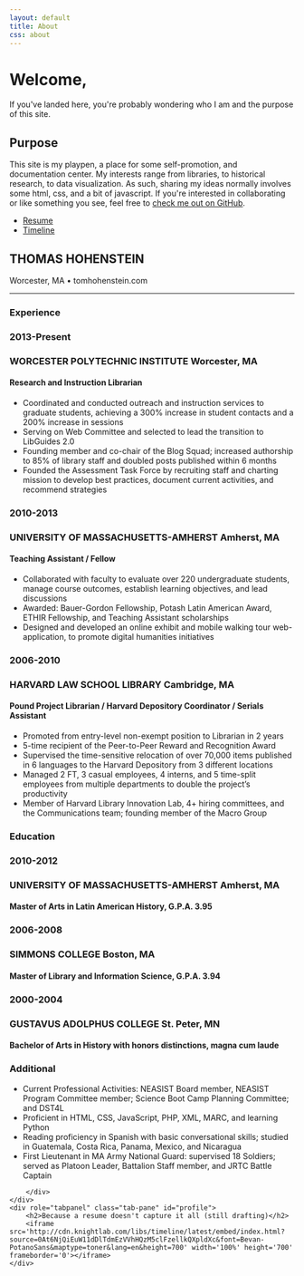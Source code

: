 ```yaml
---
layout: default
title: About
css: about
---
```

# Welcome, 

If you've landed here, you're probably wondering who I am and the purpose of this site. 

## Purpose 

This site is my playpen, a place for some self-promotion, and documentation center. My interests range from libraries, to historical research, to data visualization. As such, sharing my ideas normally involves some html, css, and a bit of javascript. If you're interested in collaborating or like something you see, feel free to [check me out on GitHub](https://github.com/tomhohenstein).

<div role="tabpanel">

  <!-- Nav tabs -->
  <ul class="nav nav-tabs" id="about-tabs" role="tablist">
    <li role="presentation" class="active"><a href="#home" aria-controls="home" role="tab" data-toggle="tab">Resume</a></li>
    <li role="presentation"><a href="#profile" aria-controls="profile" role="tab" data-toggle="tab">Timeline</a></li>
  </ul>

  <!-- Tab panes -->
  <div class="tab-content" id="about-content">
    <div role="tabpanel" class="tab-pane active" id="home">
    	<div id="resume-header">
	    	<h2>THOMAS HOHENSTEIN</h2> 
            <p>Worcester, MA &#8226; tomhohenstein.com</p> 
	    	<hr>
    	</div>  
    	<div id="resume-experience">
            <h3><b>Experience</b></h3> 
    		<div class="row">
    			<div class="col-md-2 col-md-offset-1">
    				<h3 class="resume-year">2013-Present</h3> 
    			</div> 
    			<div class="col-md-9">
    				<h3>WORCESTER POLYTECHNIC INSTITUTE <span class="resume-location">Worcester, MA</span></h3> 
    				<h4>Research and Instruction Librarian</h4> 
    				<ul>
    					<li>Coordinated and conducted outreach and instruction services to graduate students, achieving a 300% increase in student contacts and a 200% increase in sessions</li>
    					<li>Serving on Web Committee and selected to lead the transition to LibGuides 2.0</li>
    					<li>Founding member and co-chair of the Blog Squad; increased authorship to 85% of library staff and doubled posts published within 6 months</li>
    					<li>Founded the Assessment Task Force by recruiting staff and charting mission to develop best practices, document current activities, and recommend strategies</li>
    				</ul>
    			</div> 
    		</div> 
    		<div class="row">
    			<div class="col-md-2 col-md-offset-1">
    				<h3 class="resume-year">2010-2013</h3> 
    				</div> 
    			<div class="col-md-9">
    				<h3>UNIVERSITY OF MASSACHUSETTS-AMHERST <span class="resume-location">Amherst, MA</span></h3> 
    				<h4>Teaching Assistant / Fellow</h4> 
    				<ul>
    					<li>Collaborated with faculty to evaluate over 220 undergraduate students, manage course outcomes, establish learning objectives, and lead discussions</li> 
    					<li>Awarded: Bauer-Gordon Fellowship, Potash Latin American Award, ETHIR Fellowship, and Teaching Assistant scholarships </li>
    					<li>Designed and developed an online exhibit and mobile walking tour web-application, to promote digital humanities initiatives</li>
    				</ul>
    			</div> 
    		</div> 
    		<div class="row">
    			<div class="col-md-2 col-md-offset-1">
    				<h3 class="resume-year">2006-2010</h3> 
    				</div> 
    			<div class="col-md-9">
    				<h3>HARVARD LAW SCHOOL LIBRARY <span class="resume-location">Cambridge, MA</span></h3> 
    				<h4>Pound Project Librarian / Harvard Depository Coordinator / Serials Assistant</h4>
    				<ul>
    					<li>Promoted from entry-level non-exempt position to Librarian in 2 years</li> 
    					<li>5-time recipient of the Peer-to-Peer Reward and Recognition Award </li>
    					<li>Supervised the time-sensitive relocation of over 70,000 items published in 6 languages to the Harvard Depository from 3 different locations</li>
    					<li>Managed 2 FT, 3 casual employees, 4 interns, and 5 time-split employees from multiple departments to double the project’s productivity</li>
    					<li>Member of Harvard Library Innovation Lab, 4+ hiring committees, and the Communications team; founding member of the Macro Group</li>
    				</ul> 
    			</div> 
    		</div> 
    	</div> 
    	<div id="resume-education">
            <h3><b>Education</b></h3> 
    		<div class="row">
    			<div class="col-md-2 col-md-offset-1">
    				<h3 class="resume-year">2010-2012</h3> 
    			</div> 
    			<div class="col-md-9">
    				<h3>UNIVERSITY OF MASSACHUSETTS-AMHERST <span class="resume-location">Amherst, MA</span></h3> 
    				<h4>Master of Arts in Latin American History, G.P.A. 3.95</h4> 
    			</div> 
    		</div> 
    		<div class="row">
    			<div class="col-md-2 col-md-offset-1">
    				<h3 class="resume-year">2006-2008</h3> 
    				</div> 
    			<div class="col-md-9">
    				<h3>SIMMONS COLLEGE <span class="resume-location">Boston, MA</span></h3> 
    				<h4>Master of Library and Information Science, G.P.A. 3.94</h4> 
    			</div> 
    		</div> 
    		<div class="row">
    			<div class="col-md-2 col-md-offset-1">
    				<h3 class="resume-year">2000-2004</h3> 
    				</div> 
    			<div class="col-md-9">
    				<h3>GUSTAVUS ADOLPHUS COLLEGE <span class="resume-location">St. Peter, MN</span></h3> 
    				<h4>Bachelor of Arts in History with honors distinctions, magna cum laude</h4> 
    			</div> 
    		</div> 
    	</div>
    	<div class="" id="resume-additional">
            <h3><b>Additional</b></h3> 
    		<div class="row">
    			<div class="col-md-9 col-md-offset-3">
    				<ul>
    					<li>Current Professional Activities: NEASIST Board member, NEASIST Program Committee member; Science Boot Camp Planning Committee; and DST4L</li>
                        <li>Proficient in HTML, CSS, JavaScript, PHP, XML, MARC, and learning Python</li> 
    					<li>Reading proficiency in Spanish with basic conversational skills; studied in Guatemala, Costa Rica, Panama, Mexico, and Nicaragua</li>
    					<li>First Lieutenant in MA Army National Guard: supervised 18 Soldiers; served as Platoon Leader, Battalion Staff member, and JRTC Battle Captain</li>
    				</ul>
    			</div> 
    		</div> 

    	</div>
    </div>
    <div role="tabpanel" class="tab-pane" id="profile">
    	<h2>Because a resume doesn't capture it all (still drafting)</h2> 
        <iframe src='http://cdn.knightlab.com/libs/timeline/latest/embed/index.html?source=0At6NjQiEuW11dDlTdmEzVVhHQzM5clFzellkQXpldXc&font=Bevan-PotanoSans&maptype=toner&lang=en&height=700' width='100%' height='700' frameborder='0'></iframe>
    </div>
  </div>
</div> 